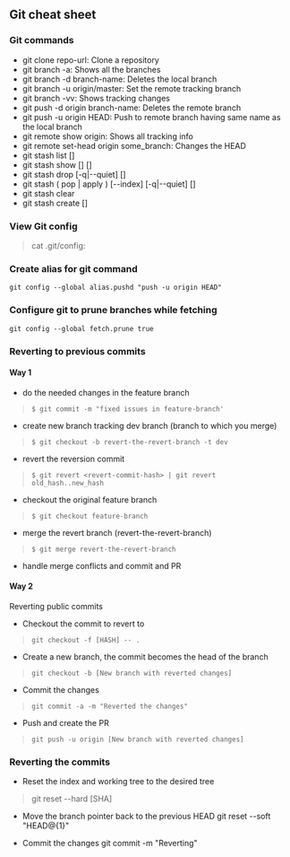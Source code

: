## Git cheat sheet

### Git commands
* git clone repo-url: Clone a repository
* git branch -a: Shows all the branches
* git branch -d branch-name: Deletes the local branch
* git branch -u origin/master: Set the remote tracking branch
* git branch -vv: Shows tracking changes
* git push -d origin branch-name: Deletes the remote branch
* git push -u origin HEAD: Push to remote branch having same name as the local branch
* git remote show origin: Shows all tracking info
* git remote set-head origin some_branch: Changes the HEAD
* git stash list [<options>]
* git stash show [<options>] [<stash>]
* git stash drop [-q|--quiet] [<stash>]
* git stash ( pop | apply ) [--index] [-q|--quiet] [<stash>]
* git stash clear
* git stash create [<message>]

### View Git config
> cat .git/config: 

### Create alias for git command
`git config --global alias.pushd "push -u origin HEAD"`

### Configure git to prune branches while fetching
`git config --global fetch.prune true`

### Reverting to previous commits
#### Way 1
* do the needed changes in the feature branch
> `$ git commit -m "fixed issues in feature-branch'`

* create new branch tracking dev branch (branch to which you merge)
> `$ git checkout -b revert-the-revert-branch -t dev`

* revert the reversion commit
> `$ git revert <revert-commit-hash> | git revert old_hash..new_hash`

* checkout the original feature branch
> `$ git checkout feature-branch`

* merge the revert branch (revert-the-revert-branch)
> `$ git merge revert-the-revert-branch`

* handle merge conflicts and commit and PR

#### Way 2
Reverting public commits
* Checkout the commit to revert to
> `git checkout -f [HASH] -- .`

* Create a new branch, the commit becomes the head of the branch
> `git checkout -b [New branch with reverted changes]`

* Commit the changes
> `git commit -a -m "Reverted the changes"`

* Push and create the PR
> `git push -u origin [New branch with reverted changes]`
> 

### Reverting the commits
* Reset the index and working tree to the desired tree
> git reset --hard [SHA]

* Move the branch pointer back to the previous HEAD
git reset --soft "HEAD@{1}"

* Commit the changes
git commit -m "Reverting"

